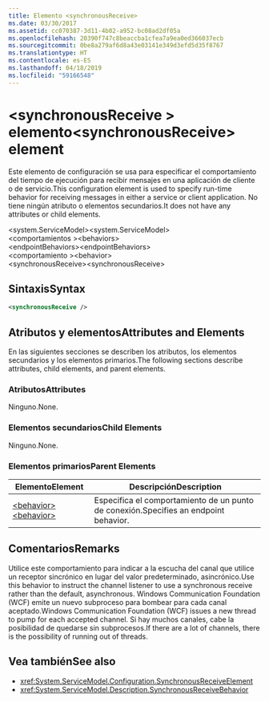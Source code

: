 ```yaml
---
title: Elemento <synchronousReceive>
ms.date: 03/30/2017
ms.assetid: cc070387-3d11-4b02-a952-bc08ad2df05a
ms.openlocfilehash: 20390f747c8beaccba1cfea7a9ea0ed366037ecb
ms.sourcegitcommit: 0be8a279af6d8a43e03141e349d3efd5d35f8767
ms.translationtype: HT
ms.contentlocale: es-ES
ms.lasthandoff: 04/18/2019
ms.locfileid: "59166548"
---
```

# <a name="synchronousreceive-element"></a><span data-ttu-id="77709-102">\<synchronousReceive > elemento</span><span class="sxs-lookup"><span data-stu-id="77709-102">\<synchronousReceive> element</span></span>
<span data-ttu-id="77709-103">Este elemento de configuración se usa para especificar el comportamiento del tiempo de ejecución para recibir mensajes en una aplicación de cliente o de servicio.</span><span class="sxs-lookup"><span data-stu-id="77709-103">This configuration element is used to specify run-time behavior for receiving messages in either a service or client application.</span></span> <span data-ttu-id="77709-104">No tiene ningún atributo o elementos secundarios.</span><span class="sxs-lookup"><span data-stu-id="77709-104">It does not have any attributes or child elements.</span></span>  
  
 <span data-ttu-id="77709-105">\<system.ServiceModel></span><span class="sxs-lookup"><span data-stu-id="77709-105">\<system.ServiceModel></span></span>  
<span data-ttu-id="77709-106">\<comportamientos ></span><span class="sxs-lookup"><span data-stu-id="77709-106">\<behaviors></span></span>  
<span data-ttu-id="77709-107">\<endpointBehaviors></span><span class="sxs-lookup"><span data-stu-id="77709-107">\<endpointBehaviors></span></span>  
<span data-ttu-id="77709-108">\<comportamiento ></span><span class="sxs-lookup"><span data-stu-id="77709-108">\<behavior></span></span>  
<span data-ttu-id="77709-109">\<synchronousReceive></span><span class="sxs-lookup"><span data-stu-id="77709-109">\<synchronousReceive></span></span>  
  
## <a name="syntax"></a><span data-ttu-id="77709-110">Sintaxis</span><span class="sxs-lookup"><span data-stu-id="77709-110">Syntax</span></span>  
  
```xml  
<synchronousReceive />
```  
  
## <a name="attributes-and-elements"></a><span data-ttu-id="77709-111">Atributos y elementos</span><span class="sxs-lookup"><span data-stu-id="77709-111">Attributes and Elements</span></span>  
 <span data-ttu-id="77709-112">En las siguientes secciones se describen los atributos, los elementos secundarios y los elementos primarios.</span><span class="sxs-lookup"><span data-stu-id="77709-112">The following sections describe attributes, child elements, and parent elements.</span></span>  
  
### <a name="attributes"></a><span data-ttu-id="77709-113">Atributos</span><span class="sxs-lookup"><span data-stu-id="77709-113">Attributes</span></span>  
 <span data-ttu-id="77709-114">Ninguno.</span><span class="sxs-lookup"><span data-stu-id="77709-114">None.</span></span>  
  
### <a name="child-elements"></a><span data-ttu-id="77709-115">Elementos secundarios</span><span class="sxs-lookup"><span data-stu-id="77709-115">Child Elements</span></span>  
 <span data-ttu-id="77709-116">Ninguno.</span><span class="sxs-lookup"><span data-stu-id="77709-116">None.</span></span>  
  
### <a name="parent-elements"></a><span data-ttu-id="77709-117">Elementos primarios</span><span class="sxs-lookup"><span data-stu-id="77709-117">Parent Elements</span></span>  
  
|<span data-ttu-id="77709-118">Elemento</span><span class="sxs-lookup"><span data-stu-id="77709-118">Element</span></span>|<span data-ttu-id="77709-119">Descripción</span><span class="sxs-lookup"><span data-stu-id="77709-119">Description</span></span>|  
|-------------|-----------------|  
|[<span data-ttu-id="77709-120">\<behavior></span><span class="sxs-lookup"><span data-stu-id="77709-120">\<behavior></span></span>](../../../../../docs/framework/configure-apps/file-schema/wcf/behavior-of-endpointbehaviors.md)|<span data-ttu-id="77709-121">Especifica el comportamiento de un punto de conexión.</span><span class="sxs-lookup"><span data-stu-id="77709-121">Specifies an endpoint behavior.</span></span>|  
  
## <a name="remarks"></a><span data-ttu-id="77709-122">Comentarios</span><span class="sxs-lookup"><span data-stu-id="77709-122">Remarks</span></span>  
 <span data-ttu-id="77709-123">Utilice este comportamiento para indicar a la escucha del canal que utilice un receptor sincrónico en lugar del valor predeterminado, asincrónico.</span><span class="sxs-lookup"><span data-stu-id="77709-123">Use this behavior to instruct the channel listener to use a synchronous receive rather than the default, asynchronous.</span></span> <span data-ttu-id="77709-124">Windows Communication Foundation (WCF) emite un nuevo subproceso para bombear para cada canal aceptado.</span><span class="sxs-lookup"><span data-stu-id="77709-124">Windows Communication Foundation (WCF) issues a new thread to pump for each accepted channel.</span></span> <span data-ttu-id="77709-125">Si hay muchos canales, cabe la posibilidad de quedarse sin subprocesos.</span><span class="sxs-lookup"><span data-stu-id="77709-125">If there are a lot of channels, there is the possibility of running out of threads.</span></span>  
  
## <a name="see-also"></a><span data-ttu-id="77709-126">Vea también</span><span class="sxs-lookup"><span data-stu-id="77709-126">See also</span></span>

- <xref:System.ServiceModel.Configuration.SynchronousReceiveElement>
- <xref:System.ServiceModel.Description.SynchronousReceiveBehavior>
